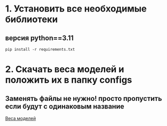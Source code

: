# 1. Установить все необходимые библиотеки 
## версия python==3.11
```
pip install -r requirements.txt
```
# 2. Скачать веса моделей и положить их в папку configs
## Заменять файлы не нужно! просто пропустить если будут с одинаковым название
[Веса моделей](https://drive.google.com/file/d/13myx7bhinDKP5Oj0mzKXBIICyvAhp1gA/view?usp=sharing)
